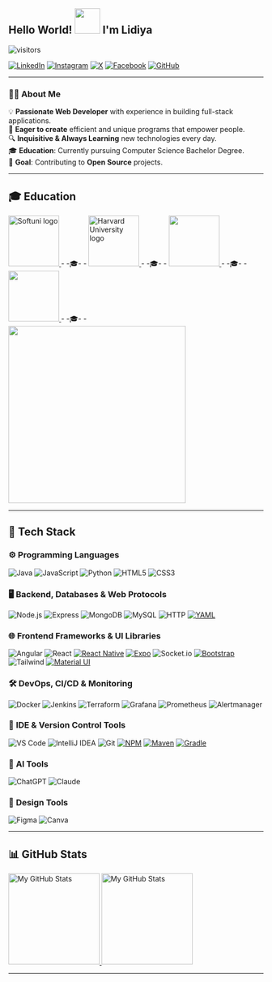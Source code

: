 ## Hello World! <img src="https://media.giphy.com/media/hvRJCLFzcasrR4ia7z/giphy.gif" width="50"> I'm Lidiya  
![visitors](https://komarev.com/ghpvc/?username=dimilidi)  

[![LinkedIn](https://img.shields.io/badge/-LinkedIn-0e76a8?style=flat-square&logo=Linkedin&logoColor=white)](https://www.linkedin.com/in/dimitrovalidiya/)
[![Instagram](https://img.shields.io/badge/-Instagram-e4405f?style=flat-square&logo=Instagram&logoColor=white)](https://www.instagram.com/dimitrovalidiya/)
[![X](https://img.shields.io/badge/-X-000000?style=flat-square&logo=X&logoColor=white)](https://twitter.com/liDiDimi)
[![Facebook](https://img.shields.io/badge/-Facebook-00B2FF?style=flat-square&logo=Facebook&logoColor=white)](https://www.facebook.com/lidiya.dimitrova.18/)
[![GitHub](https://img.shields.io/badge/-Github-000000?style=flat-square&logo=Github&logoColor=white)](https://github.com/dimilidi)  

---

### 👩‍💻 **About Me**  
💡 <span style="font-size: 14px;">**Passionate Web Developer** with experience in building full-stack applications.</span>  
🚀 <span style="font-size: 14px;">**Eager to create** efficient and unique programs that empower people.</span>  
🔍 <span style="font-size: 14px;">**Inquisitive & Always Learning** new technologies every day.</span>  
🎓 <span style="font-size: 14px;">**Education**: Currently pursuing Computer Science Bachelor Degree.</span>  
🌟 <span style="font-size: 14px;">**Goal**: Contributing to **Open Source** projects.</span>


---

## 🎓 **Education**   
<a href="https://softuni.org" target="_blank">
  <img src="https://softuni.bg/content/images/header/white-horizontal-logo-university.svg" alt="Softuni logo" width="100">
</a>
 <span> - -🎓- - </span>
<a href="https://softuni.org" target="_blank"> 
  <img src="https://pll.harvard.edu/themes/custom/twel_scholar/logo.svg" alt="Harvard University logo" width="100">
</a>
  <span> - -🎓- - </span>
<a href="https://digitalcareerinstitute.org/" target="_blank"> 
  <img src="https://digitalcareerinstitute.org/wp-content/uploads/2022/04/DCI_COLORS_June24_logo_wordmark_blue.svg" width="100">
</a>  
  <span> - -🎓- - </span>
<a href="https://vfu.bg/en/" target="_blank"> 
  <img src="https://www.vfu.bg/assets/img/logo_en.png" width="100">
</a>  
  <span> - -🎓- - </span>
<a href="https://www.shu.bg/en/" target="_blank"> 
  <img src="https://www.shu.bg/wp-content/themes/transportex-pro/images/logo-24.png" width="350">
</a>


---

## 🚀 **Tech Stack**

### ⚙️ **Programming Languages**  
![Java](https://img.shields.io/badge/Java-FFFFFF?style=for-the-badge&logo=Java&logoColor=007396)
![JavaScript](https://img.shields.io/badge/JavaScript-F7DF1E?style=for-the-badge&logo=JavaScript&logoColor=black)
![Python](https://img.shields.io/badge/Python-3776AB?style=for-the-badge&logo=Python&logoColor=white)
![HTML5](https://img.shields.io/badge/HTML5-E34F26?style=for-the-badge&logo=HTML5&logoColor=white)
![CSS3](https://img.shields.io/badge/CSS3-1572B6?style=for-the-badge&logo=CSS3&logoColor=white) 

### 🖥 **Backend, Databases & Web Protocols**  
![Node.js](https://img.shields.io/badge/Node.js-339933?style=for-the-badge&logo=Node.js&logoColor=white)
![Express](https://img.shields.io/badge/Express-000000?style=for-the-badge&logo=Express&logoColor=white)
![MongoDB](https://img.shields.io/badge/MongoDB-FFFFFF?style=for-the-badge&logo=MongoDB&logoColor=47A248)
![MySQL](https://img.shields.io/badge/MySQL-FFFFFF?style=for-the-badge&logo=MySQL&logoColor=4479A1)
![HTTP](https://img.shields.io/badge/HTTP-000000?style=for-the-badge&logo=HTTP&logoColor=white)
[![YAML](https://img.shields.io/badge/YAML-000000?style=for-the-badge&logo=YAML&logoColor=white)](https://yaml.org/)

### 🌐 **Frontend Frameworks & UI Libraries**  
![Angular](https://img.shields.io/badge/Angular-DD0031?style=for-the-badge&logo=Angular&logoColor=white)
![React](https://img.shields.io/badge/React-43464B?style=for-the-badge&logo=React&logoColor=61DAFB)
[![React Native](https://img.shields.io/badge/React_Native-61DAFB?style=for-the-badge&logo=React&logoColor=white)](https://reactnative.dev/)
[![Expo](https://img.shields.io/badge/Expo-000020?style=for-the-badge&logo=Expo&logoColor=white)](https://expo.dev/)
![Socket.io](https://img.shields.io/badge/Socket.io-010101?style=for-the-badge&logo=Socket.io&logoColor=white) 
[![Bootstrap](https://img.shields.io/badge/Bootstrap-7952B3?style=for-the-badge&logo=Bootstrap&logoColor=white)](https://getbootstrap.com/) 
![Tailwind](https://img.shields.io/badge/Tailwind-06B6D4?style=for-the-badge&logo=TailwindCSS&logoColor=white)
[![Material UI](https://img.shields.io/badge/Material_UI-0081CB?style=for-the-badge&logo=Material-UI&logoColor=white)](https://mui.com/)

### 🛠 **DevOps, CI/CD & Monitoring**  
![Docker](https://img.shields.io/badge/Docker-2496ED?style=for-the-badge&logo=Docker&logoColor=white)
![Jenkins](https://img.shields.io/badge/Jenkins-D24939?style=for-the-badge&logo=Jenkins&logoColor=white)
![Terraform](https://img.shields.io/badge/Terraform-7B42BC?style=for-the-badge&logo=Terraform&logoColor=white)
![Grafana](https://img.shields.io/badge/Grafana-F46800?style=for-the-badge&logo=Grafana&logoColor=white)
![Prometheus](https://img.shields.io/badge/Prometheus-000000?style=for-the-badge&logo=Prometheus&logoColor=white)
![Alertmanager](https://img.shields.io/badge/Alertmanager-CC0000?style=for-the-badge&logo=Prometheus&logoColor=white)

### 🔧 **IDE & Version Control Tools**  
![VS Code](https://img.shields.io/badge/Visual_Studio_Code-007ACC?style=for-the-badge&logo=Visual%20Studio%20Code&logoColor=white)
![IntelliJ IDEA](https://img.shields.io/badge/IntelliJ_IDEA-000000?style=for-the-badge&logo=IntelliJ%20IDEA&logoColor=white)
![Git](https://img.shields.io/badge/Git-F05032?style=for-the-badge&logo=Git&logoColor=white)
[![NPM](https://img.shields.io/badge/npm-CB3837?style=for-the-badge&logo=npm&logoColor=white)](https://www.npmjs.com/)
[![Maven](https://img.shields.io/badge/Maven-FFFFFF?style=for-the-badge&logo=Apache-Maven&logoColor=CB3837)](https://maven.apache.org/)
[![Gradle](https://img.shields.io/badge/Gradle-02303A?style=for-the-badge&logo=Gradle&logoColor=white)](https://gradle.org/)

### 🤖 **AI Tools**  
![ChatGPT](https://img.shields.io/badge/ChatGPT-00A400?style=for-the-badge&logo=OpenAI&logoColor=white)
![Claude](https://img.shields.io/badge/Claude_3.5-2A7AE2?style=for-the-badge&logo=Anthropic&logoColor=white)

### 🎨 **Design Tools**  
![Figma](https://img.shields.io/badge/Figma-F24E1E?style=for-the-badge&logo=Figma&logoColor=white) ![Canva](https://img.shields.io/badge/Canva-FFFFFF?style=for-the-badge&logo=Canva&logoColor=#F24E1E)

---

## 📊 **GitHub Stats**

<a href="https://github.com/dimilidi">
   <img height="180em" alt="My GitHub Stats" src="https://github-readme-stats.vercel.app/api?username=dimilidi&&count_private=true&show_icons=true&include_all_commits=true&hide_border=true&hide=contribs&theme=transparent" /> 
  <img height="180em" alt="My GitHub Stats" src="https://github-readme-stats.vercel.app/api/top-langs/?username=dimilidi&layout=compact&hide_border=true&theme=transparent" /> 
</a>

---

